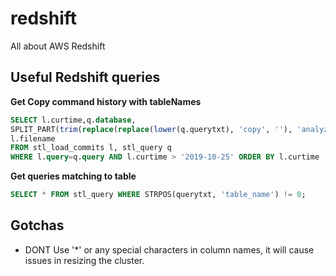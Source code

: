 # redshift
All about AWS Redshift 
## Useful Redshift queries
**Get Copy command history with tableNames**
```sql
SELECT l.curtime,q.database, 
SPLIT_PART(trim(replace(replace(lower(q.querytxt), 'copy', ''), 'analyze', '')),' ', 1) AS tableName,
l.filename 
FROM stl_load_commits l, stl_query q
WHERE l.query=q.query AND l.curtime > '2019-10-25' ORDER BY l.curtime
```

**Get queries matching to table**
```sql
SELECT * FROM stl_query WHERE STRPOS(querytxt, 'table_name') != 0;
```

## Gotchas
* DONT Use '*' or any special characters in column names, it will cause issues in resizing the cluster.
